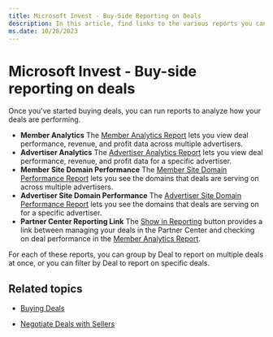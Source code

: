 ```yaml
---
title: Microsoft Invest - Buy-Side Reporting on Deals
description: In this article, find links to the various reports you can run to analyze how campaigns and creatives are performing on your deals.
ms.date: 10/28/2023
---
```


# Microsoft Invest - Buy-side reporting on deals

Once you've started buying deals, you can run reports to analyze how your deals are performing.

- **Member Analytics**
  The [Member Analytics Report](network-analytics-report.md) lets you view deal performance, revenue, and profit data across multiple advertisers.
- **Advertiser Analytics**
  The [Advertiser Analytics Report](advertiser-analytics-report.md) lets you view deal performance, revenue, and profit data for a specific advertiser.
- **Member Site Domain Performance**
  The [Member Site Domain Performance Report](network-site-domain-performance-report.md) lets you see the domains that deals are serving on across multiple advertisers.
- **Advertiser Site Domain Performance**
  The [Advertiser Site Domain Performance Report](site-domain-performance.md) lets you see the domains that deals are serving on for a specific advertiser.
- **Partner Center Reporting Link**
  The [Show in Reporting](partnership-details-screen-buyer-view.md) button provides a link between managing your deals in the Partner Center and checking on deal performance in the [Member Analytics Report](network-analytics-report.md).

For each of these reports, you can group by Deal to report on multiple deals at once, or you can filter by Deal to report on specific deals.

## Related topics

- [Buying Deals](buying-deals.md)
<!-- [Get Deals from Seller Packages](get-deals-from-seller-packages.md)-->
- [Negotiate Deals with Sellers](negotiate-deals-with-sellers.md)
